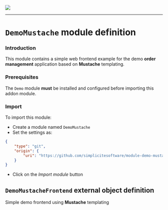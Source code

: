 <!--
 ___ _            _ _    _ _    __
/ __(_)_ __  _ __| (_)__(_) |_ /_/
\__ \ | '  \| '_ \ | / _| |  _/ -_)
|___/_|_|_|_| .__/_|_\__|_|\__\___|
            |_| 
-->
![](https://docs.simplicite.io//logos/logo250.png)
* * *

`DemoMustache` module definition
================================

### Introduction

This module contains a simple web frontend example for the demo **order management** application
based on **Mustache** templating.

### Prerequisites

The `Demo` module **must** be installed and configured before importing this addon module.

### Import

To import this module:

- Create a module named `DemoMustache`
- Set the settings as:

```json
{
	"type": "git",
	"origin": {
		"uri": "https://github.com/simplicitesoftware/module-demo-mustache.git"
	}
}
```

- Click on the _Import module_ button

`DemoMustacheFrontend` external object definition
-------------------------------------------------

Simple demo frontend using **Mustache** templating



